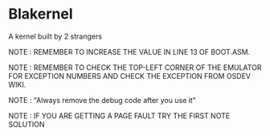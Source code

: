 # Blakernel
A kernel built by 2 strangers

NOTE : REMEMBER TO INCREASE THE VALUE IN LINE 13 OF BOOT.ASM. 


NOTE : REMEMBER TO CHECK THE TOP-LEFT CORNER OF THE EMULATOR FOR EXCEPTION NUMBERS AND CHECK THE EXCEPTION FROM OSDEV WIKI.

NOTE : "Always remove the debug code after you use it"

NOTE : IF YOU ARE GETTING A PAGE FAULT TRY THE FIRST NOTE SOLUTION

